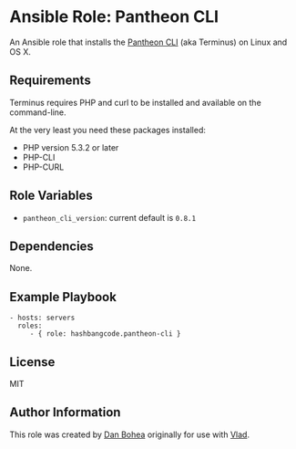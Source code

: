 # Ansible Role: Pantheon CLI

An Ansible role that installs the [Pantheon CLI](https://github.com/pantheon-systems/cli) (aka Terminus) on Linux and OS X.


## Requirements

Terminus requires PHP and curl to be installed and available on the command-line.

At the very least you need these packages installed:

- PHP version 5.3.2 or later
- PHP-CLI
- PHP-CURL


## Role Variables

- `pantheon_cli_version`: current default is `0.8.1`


## Dependencies

None.


## Example Playbook

```
- hosts: servers
  roles:
     - { role: hashbangcode.pantheon-cli }
```

## License

MIT


## Author Information

This role was created by [Dan Bohea](http://bohea.co.uk) originally for use with [Vlad](https://github.com/hashbangcode/vlad).

